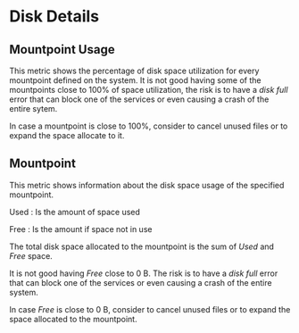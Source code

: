 # Disk Details

## Mountpoint Usage

This metric shows the percentage of disk space utilization for every mountpoint defined on the system. It is not good having some of the mountpoints close to 100% of space utilization, the risk is to have a *disk full* error that can block one of the services or even causing a crash of the entire sytem.

In case a mountpoint is close to 100%, consider to cancel unused files or to expand the space allocate to it.

## Mountpoint

This metric shows information about the disk space usage of the specified mountpoint.

Used
:  Is the amount of space used

Free
:  Is the amount if space not in use

The total disk space allocated to the mountpoint is the sum of *Used* and *Free* space.

It is not good having *Free* close to 0 B. The risk is to have a *disk full* error that can block one of the services or even causing a crash of the entire system.

In case *Free* is close to 0 B, consider to cancel unused files or to expand the space allocated to the mountpoint.
